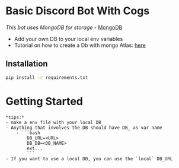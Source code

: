 # Basic Discord Bot With Cogs

*This bot uses MongoDB for storage* - [MongoDB](https://www.mongodb.com/)
- Add your own DB to your local env variables
- Tutorial on how to create a Db with mongo Atlas: [here](https://www.mongodb.com/docs/atlas/getting-started/)

## Installation

```bash
pip install -r requirements.txt
```

# Getting Started

    *tips:*
    - make a env file with your local DB
    - Anything that involves the DB should have DB_ as var name 
        - ```bash
            DB_URL=<URL>
            DB_DB=<DB_NAME>
            ext...
            ```
    - If you want to use a local DB, you can use the `local` DB_URL